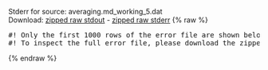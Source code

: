 Stderr for source:  averaging.md_working_5.dat   
Download: [zipped raw stdout](averaging.md_working_5.dat.plumed_master.stdout.txt.zip) - [zipped raw stderr](averaging.md_working_5.dat.plumed_master.stderr.txt.zip) 
{% raw %}
<pre>
#! Only the first 1000 rows of the error file are shown below
#! To inspect the full error file, please download the zipped raw stderr file above
</pre>
{% endraw %}
